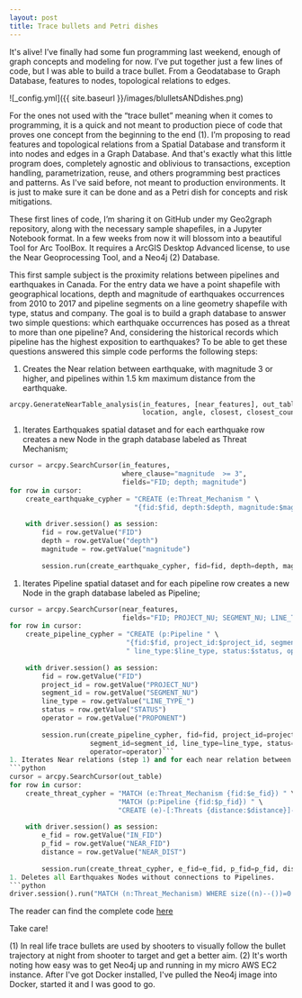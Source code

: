 ```yaml
---
layout: post
title: Trace bullets and Petri dishes
---
```


It's alive! I’ve finally had some fun programming last weekend, enough of  graph concepts and modeling for now.  I’ve put together just a few lines of code, but I was able to build a trace bullet. From a Geodatabase to Graph Database, features to nodes, topological relations to edges.

![_config.yml]({{ site.baseurl }}/images/blulletsANDdishes.png)

For the ones not used with the “trace bullet” meaning when it comes to programming, it is a quick and not meant to production piece of code that proves one concept from the beginning to the end (1). I’m proposing to read features and topological relations from a Spatial Database and transform it into nodes and edges in a Graph Database. And that's exactly what this little program does, completely agnostic and oblivious to transactions, exception handling, parametrization, reuse, and others programming best practices and patterns. As I've said before, not meant to production environments. It is just to make sure it can be done and as a Petri dish for concepts and risk mitigations.

These first lines of code, I’m sharing it on GitHub under my Geo2graph repository, along with the necessary sample shapefiles, in a Jupyter Notebook format.  In a few weeks from now it will blossom into a beautiful Tool for Arc ToolBox. It requires a ArcGIS Desktop Advanced license, to use the Near Geoprocessing Tool, and a Neo4j (2) Database.

This first sample subject is the proximity relations between pipelines and earthquakes in Canada.  For the entry data we have a point shapefile with geographical locations, depth  and magnitude of earthquakes occurrences from 2010 to 2017 and pipeline segments on a line geometry shapefile with type, status and company. The goal is to build a graph database to answer two simple questions: which earthquake occurrences has posed as a threat to more than one pipeline? And, considering the historical records which pipeline has the highest exposition to earthquakes? To be able to get these questions answered this simple code performs the following steps:

1. Creates the Near relation between earthquake, with magnitude 3 or higher, and pipelines within 1.5 km maximum distance from the earthquake.
```python
arcpy.GenerateNearTable_analysis(in_features, [near_features], out_table, search_radius, 
                                 location, angle, closest, closest_count)
```
1. Iterates Earthquakes spatial dataset and for each earthquake row creates a new Node in the graph database labeled as Threat Mechanism;
```python
cursor = arcpy.SearchCursor(in_features,
                            where_clause="magnitude  >= 3",
                            fields="FID; depth; magnitude")
for row in cursor:
    create_earthquake_cypher = "CREATE (e:Threat_Mechanism " \
                               "{fid:$fid, depth:$depth, magnitude:$magnitude} )"
        
    with driver.session() as session:
        fid = row.getValue("FID")
        depth = row.getValue("depth")
        magnitude = row.getValue("magnitude")
        
        session.run(create_earthquake_cypher, fid=fid, depth=depth, magnitude=magnitude)'''
```
1. Iterates Pipeline spatial dataset and for each pipeline row creates a new Node in the graph database labeled as Pipeline;
```python
cursor = arcpy.SearchCursor(near_features,
                            fields="FID; PROJECT_NU; SEGMENT_NU; LINE_TYPE_; STATUS; PROPONENT")
for row in cursor:
    create_pipeline_cypher = "CREATE (p:Pipeline " \
                             "{fid:$fid, project_id:$project_id, segment_id:$segment_id, " \
                             " line_type:$line_type, status:$status, operator:$operator} )"
        
    with driver.session() as session:
        fid = row.getValue("FID")
        project_id = row.getValue("PROJECT_NU")
        segment_id = row.getValue("SEGMENT_NU")
        line_type = row.getValue("LINE_TYPE_")
        status = row.getValue("STATUS")
        operator = row.getValue("PROPONENT")
        
        session.run(create_pipeline_cypher, fid=fid, project_id=project_id, 
                    segment_id=segment_id, line_type=line_type, status=status, 
                    operator=operator)```
1. Iterates Near relations (step 1) and for each near relation between earthquake and pipeline gets the respective Pipeline and Earthquake Nodes and create an Edge with distance as an attribute;
```python
cursor = arcpy.SearchCursor(out_table)
for row in cursor:
    create_threat_cypher = "MATCH (e:Threat_Mechanism {fid:$e_fid}) " \
                           "MATCH (p:Pipeline {fid:$p_fid}) " \
                           "CREATE (e)-[:Threats {distance:$distance}]->(p)"
        
    with driver.session() as session:
        e_fid = row.getValue("IN_FID")
        p_fid = row.getValue("NEAR_FID")
        distance = row.getValue("NEAR_DIST")
        
        session.run(create_threat_cypher, e_fid=e_fid, p_fid=p_fid, distance=distance)```
1. Deletes all Earthquakes Nodes without connections to Pipelines.
```python
driver.session().run("MATCH (n:Threat_Mechanism) WHERE size((n)--())=0 DELETE (n)")
```

The reader can find the complete code [here](https://github.com/carloseduardotoledo/geo2graph/blob/master/geo2graph_arcgistool/geo2graph_sandbox.ipynb) 

Take care!

(1) In real life trace bullets are used by shooters to  visually follow the bullet trajectory at night from shooter to target and get a better aim.
(2) It's worth noting how easy was to get Neo4j up and running in my micro AWS EC2 instance.  After I've got Docker installed, I've pulled the Neo4j image into Docker, started it and I was good to go.
